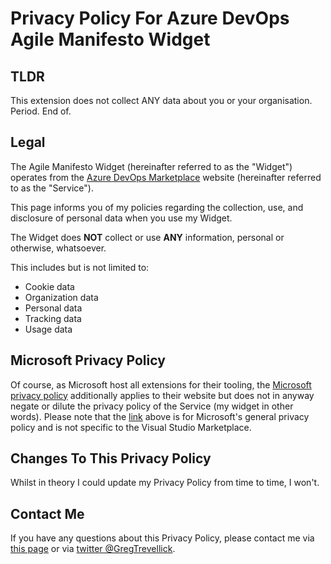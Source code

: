# Privacy Policy For Azure DevOps Agile Manifesto Widget

## TLDR 
This extension does not collect ANY data about you or your organisation. Period. End of.

## Legal

The Agile Manifesto Widget (hereinafter referred to as the "Widget") operates from the [Azure DevOps Marketplace](https://marketplace.visualstudio.com/items?itemName=GregTrevellick.AgileManifestoDashboardWidget) website (hereinafter referred to as the "Service").

This page informs you of my policies regarding the collection, use, and disclosure of personal data when you use my Widget.

The Widget does ****NOT**** collect or use ****ANY**** information, personal or otherwise, whatsoever.

This includes but is not limited to:
- Cookie data
- Organization data
- Personal data 
- Tracking data 
- Usage data

## Microsoft Privacy Policy 
Of course, as Microsoft host all extensions for their tooling, the [Microsoft privacy policy](https://privacy.microsoft.com/en-gb/privacystatement) additionally applies to their website but does not in anyway negate or dilute the privacy policy of the Service (my widget in other words). Please note that the [link](https://privacy.microsoft.com/en-gb/privacystatement) above is for Microsoft's general privacy policy and is not specific to the Visual Studio Marketplace.

## Changes To This Privacy Policy
Whilst in theory I could update my Privacy Policy from time to time, I won't. 
 
## Contact Me
If you have any questions about this Privacy Policy, please contact me via [this page](https://github.com/GregTrevellick/AzureDevOpsAgileManifestoWidget/issues) or via [twitter @GregTrevellick](https://twitter.com/GregTrevellick).

